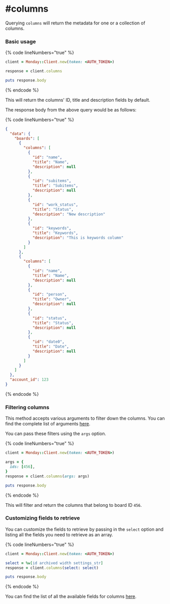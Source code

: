# #columns

Querying `columns` will return the metadata for one or a collection of columns.

### Basic usage

{% code lineNumbers="true" %}
```ruby
client = Monday::Client.new(token: <AUTH_TOKEN>)

response = client.columns

puts response.body
```
{% endcode %}

This will return the columns' ID, title and description fields by default.

The response body from the above query would be as follows:

{% code lineNumbers="true" %}
```json
{
  "data": {
    "boards": [
      {
        "columns": [
          {
            "id": "name",
            "title": "Name",
            "description": null
          },
          {
            "id": "subitems",
            "title": "Subitems",
            "description": null
          },
          {
            "id": "work_status",
            "title": "Status",
            "description": "New description"
          },
          {
            "id": "keywords",
            "title": "Keywords",
            "description": "This is keywords column"
          }
        ]
      },
      {
        "columns": [
          {
            "id": "name",
            "title": "Name",
            "description": null
          },
          {
            "id": "person",
            "title": "Owner",
            "description": null
          },
          {
            "id": "status",
            "title": "Status",
            "description": null
          },
          {
            "id": "date0",
            "title": "Date",
            "description": null
          }
        ]
      }
    ]
  },
  "account_id": 123
}
```
{% endcode %}

### Filtering columns

This method accepts various arguments to filter down the columns. You can find the complete list of arguments [here](https://developer.monday.com/api-reference/docs/columns#arguments).

You can pass these filters using the `args` option.

{% code lineNumbers="true" %}
```ruby
client = Monday::Client.new(token: <AUTH_TOKEN>)

args = {
  ids: [456],
}
response = client.columns(args: args)

puts response.body
```
{% endcode %}

This will filter and return the columns that belong to board ID `456`.

### Customizing fields to retrieve

You can customize the fields to retrieve by passing in the `select` option and listing all the fields you need to retrieve as an array.

{% code lineNumbers="true" %}
```ruby
client = Monday::Client.new(token: <AUTH_TOKEN>)

select = %w[id archived width settings_str]
response = client.columns(select: select)

puts response.body
```
{% endcode %}

You can find the list of all the available fields for columns [here](https://developer.monday.com/api-reference/docs/columns#fields).
